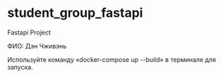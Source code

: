 # student_group_fastapi
Fastapi Project

ФИО: Дэн Чживэнь

Используйте команду «docker-compose up --build» в терминале для запуска.
